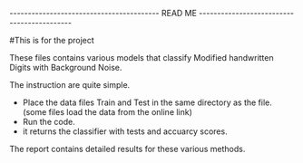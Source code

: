 ----------------------------------------- READ ME -------------------------------------------

#This is for the project


These files contains various models that classify Modified handwritten Digits with
Background Noise.


The instruction are quite simple.

- Place the data files Train and Test in the same directory as the file. (some files load the data from the online link)
- Run the code.
- it returns the classifier with tests and accuarcy scores. 

The report contains detailed results for these various methods.




